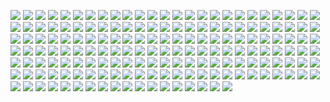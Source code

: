 <a id="pg-0"></a>
![](./jc%20bike%20master%20plan-0.png)
<a id="pg-1"></a>
![](./jc%20bike%20master%20plan-1.png)
<a id="pg-2"></a>
![](./jc%20bike%20master%20plan-2.png)
<a id="pg-3"></a>
![](./jc%20bike%20master%20plan-3.png)
<a id="pg-4"></a>
![](./jc%20bike%20master%20plan-4.png)
<a id="pg-5"></a>
![](./jc%20bike%20master%20plan-5.png)
<a id="pg-6"></a>
![](./jc%20bike%20master%20plan-6.png)
<a id="pg-7"></a>
![](./jc%20bike%20master%20plan-7.png)
<a id="pg-8"></a>
![](./jc%20bike%20master%20plan-8.png)
<a id="pg-9"></a>
![](./jc%20bike%20master%20plan-9.png)
<a id="pg-10"></a>
![](./jc%20bike%20master%20plan-10.png)
<a id="pg-11"></a>
![](./jc%20bike%20master%20plan-11.png)
<a id="pg-12"></a>
![](./jc%20bike%20master%20plan-12.png)
<a id="pg-13"></a>
![](./jc%20bike%20master%20plan-13.png)
<a id="pg-14"></a>
![](./jc%20bike%20master%20plan-14.png)
<a id="pg-15"></a>
![](./jc%20bike%20master%20plan-15.png)
<a id="pg-16"></a>
![](./jc%20bike%20master%20plan-16.png)
<a id="pg-17"></a>
![](./jc%20bike%20master%20plan-17.png)
<a id="pg-18"></a>
![](./jc%20bike%20master%20plan-18.png)
<a id="pg-19"></a>
![](./jc%20bike%20master%20plan-19.png)
<a id="pg-20"></a>
![](./jc%20bike%20master%20plan-20.png)
<a id="pg-21"></a>
![](./jc%20bike%20master%20plan-21.png)
<a id="pg-22"></a>
![](./jc%20bike%20master%20plan-22.png)
<a id="pg-23"></a>
![](./jc%20bike%20master%20plan-23.png)
<a id="pg-24"></a>
![](./jc%20bike%20master%20plan-24.png)
<a id="pg-25"></a>
![](./jc%20bike%20master%20plan-25.png)
<a id="pg-26"></a>
![](./jc%20bike%20master%20plan-26.png)
<a id="pg-27"></a>
![](./jc%20bike%20master%20plan-27.png)
<a id="pg-28"></a>
![](./jc%20bike%20master%20plan-28.png)
<a id="pg-29"></a>
![](./jc%20bike%20master%20plan-29.png)
<a id="pg-30"></a>
![](./jc%20bike%20master%20plan-30.png)
<a id="pg-31"></a>
![](./jc%20bike%20master%20plan-31.png)
<a id="pg-32"></a>
![](./jc%20bike%20master%20plan-32.png)
<a id="pg-33"></a>
![](./jc%20bike%20master%20plan-33.png)
<a id="pg-34"></a>
![](./jc%20bike%20master%20plan-34.png)
<a id="pg-35"></a>
![](./jc%20bike%20master%20plan-35.png)
<a id="pg-36"></a>
![](./jc%20bike%20master%20plan-36.png)
<a id="pg-37"></a>
![](./jc%20bike%20master%20plan-37.png)
<a id="pg-38"></a>
![](./jc%20bike%20master%20plan-38.png)
<a id="pg-39"></a>
![](./jc%20bike%20master%20plan-39.png)
<a id="pg-40"></a>
![](./jc%20bike%20master%20plan-40.png)
<a id="pg-41"></a>
![](./jc%20bike%20master%20plan-41.png)
<a id="pg-42"></a>
![](./jc%20bike%20master%20plan-42.png)
<a id="pg-43"></a>
![](./jc%20bike%20master%20plan-43.png)
<a id="pg-44"></a>
![](./jc%20bike%20master%20plan-44.png)
<a id="pg-45"></a>
![](./jc%20bike%20master%20plan-45.png)
<a id="pg-46"></a>
![](./jc%20bike%20master%20plan-46.png)
<a id="pg-47"></a>
![](./jc%20bike%20master%20plan-47.png)
<a id="pg-48"></a>
![](./jc%20bike%20master%20plan-48.png)
<a id="pg-49"></a>
![](./jc%20bike%20master%20plan-49.png)
<a id="pg-50"></a>
![](./jc%20bike%20master%20plan-50.png)
<a id="pg-51"></a>
![](./jc%20bike%20master%20plan-51.png)
<a id="pg-52"></a>
![](./jc%20bike%20master%20plan-52.png)
<a id="pg-53"></a>
![](./jc%20bike%20master%20plan-53.png)
<a id="pg-54"></a>
![](./jc%20bike%20master%20plan-54.png)
<a id="pg-55"></a>
![](./jc%20bike%20master%20plan-55.png)
<a id="pg-56"></a>
![](./jc%20bike%20master%20plan-56.png)
<a id="pg-57"></a>
![](./jc%20bike%20master%20plan-57.png)
<a id="pg-58"></a>
![](./jc%20bike%20master%20plan-58.png)
<a id="pg-59"></a>
![](./jc%20bike%20master%20plan-59.png)
<a id="pg-60"></a>
![](./jc%20bike%20master%20plan-60.png)
<a id="pg-61"></a>
![](./jc%20bike%20master%20plan-61.png)
<a id="pg-62"></a>
![](./jc%20bike%20master%20plan-62.png)
<a id="pg-63"></a>
![](./jc%20bike%20master%20plan-63.png)
<a id="pg-64"></a>
![](./jc%20bike%20master%20plan-64.png)
<a id="pg-65"></a>
![](./jc%20bike%20master%20plan-65.png)
<a id="pg-66"></a>
![](./jc%20bike%20master%20plan-66.png)
<a id="pg-67"></a>
![](./jc%20bike%20master%20plan-67.png)
<a id="pg-68"></a>
![](./jc%20bike%20master%20plan-68.png)
<a id="pg-69"></a>
![](./jc%20bike%20master%20plan-69.png)
<a id="pg-70"></a>
![](./jc%20bike%20master%20plan-70.png)
<a id="pg-71"></a>
![](./jc%20bike%20master%20plan-71.png)
<a id="pg-72"></a>
![](./jc%20bike%20master%20plan-72.png)
<a id="pg-73"></a>
![](./jc%20bike%20master%20plan-73.png)
<a id="pg-74"></a>
![](./jc%20bike%20master%20plan-74.png)
<a id="pg-75"></a>
![](./jc%20bike%20master%20plan-75.png)
<a id="pg-76"></a>
![](./jc%20bike%20master%20plan-76.png)
<a id="pg-77"></a>
![](./jc%20bike%20master%20plan-77.png)
<a id="pg-78"></a>
![](./jc%20bike%20master%20plan-78.png)
<a id="pg-79"></a>
![](./jc%20bike%20master%20plan-79.png)
<a id="pg-80"></a>
![](./jc%20bike%20master%20plan-80.png)
<a id="pg-81"></a>
![](./jc%20bike%20master%20plan-81.png)
<a id="pg-82"></a>
![](./jc%20bike%20master%20plan-82.png)
<a id="pg-83"></a>
![](./jc%20bike%20master%20plan-83.png)
<a id="pg-84"></a>
![](./jc%20bike%20master%20plan-84.png)
<a id="pg-85"></a>
![](./jc%20bike%20master%20plan-85.png)
<a id="pg-86"></a>
![](./jc%20bike%20master%20plan-86.png)
<a id="pg-87"></a>
![](./jc%20bike%20master%20plan-87.png)
<a id="pg-88"></a>
![](./jc%20bike%20master%20plan-88.png)
<a id="pg-89"></a>
![](./jc%20bike%20master%20plan-89.png)
<a id="pg-90"></a>
![](./jc%20bike%20master%20plan-90.png)
<a id="pg-91"></a>
![](./jc%20bike%20master%20plan-91.png)
<a id="pg-92"></a>
![](./jc%20bike%20master%20plan-92.png)
<a id="pg-93"></a>
![](./jc%20bike%20master%20plan-93.png)
<a id="pg-94"></a>
![](./jc%20bike%20master%20plan-94.png)
<a id="pg-95"></a>
![](./jc%20bike%20master%20plan-95.png)
<a id="pg-96"></a>
![](./jc%20bike%20master%20plan-96.png)
<a id="pg-97"></a>
![](./jc%20bike%20master%20plan-97.png)
<a id="pg-98"></a>
![](./jc%20bike%20master%20plan-98.png)
<a id="pg-99"></a>
![](./jc%20bike%20master%20plan-99.png)
<a id="pg-100"></a>
![](./jc%20bike%20master%20plan-100.png)
<a id="pg-101"></a>
![](./jc%20bike%20master%20plan-101.png)
<a id="pg-102"></a>
![](./jc%20bike%20master%20plan-102.png)
<a id="pg-103"></a>
![](./jc%20bike%20master%20plan-103.png)
<a id="pg-104"></a>
![](./jc%20bike%20master%20plan-104.png)
<a id="pg-105"></a>
![](./jc%20bike%20master%20plan-105.png)
<a id="pg-106"></a>
![](./jc%20bike%20master%20plan-106.png)
<a id="pg-107"></a>
![](./jc%20bike%20master%20plan-107.png)
<a id="pg-108"></a>
![](./jc%20bike%20master%20plan-108.png)
<a id="pg-109"></a>
![](./jc%20bike%20master%20plan-109.png)
<a id="pg-110"></a>
![](./jc%20bike%20master%20plan-110.png)
<a id="pg-111"></a>
![](./jc%20bike%20master%20plan-111.png)
<a id="pg-112"></a>
![](./jc%20bike%20master%20plan-112.png)
<a id="pg-113"></a>
![](./jc%20bike%20master%20plan-113.png)
<a id="pg-114"></a>
![](./jc%20bike%20master%20plan-114.png)
<a id="pg-115"></a>
![](./jc%20bike%20master%20plan-115.png)
<a id="pg-116"></a>
![](./jc%20bike%20master%20plan-116.png)
<a id="pg-117"></a>
![](./jc%20bike%20master%20plan-117.png)
<a id="pg-118"></a>
![](./jc%20bike%20master%20plan-118.png)
<a id="pg-119"></a>
![](./jc%20bike%20master%20plan-119.png)
<a id="pg-120"></a>
![](./jc%20bike%20master%20plan-120.png)
<a id="pg-121"></a>
![](./jc%20bike%20master%20plan-121.png)
<a id="pg-122"></a>
![](./jc%20bike%20master%20plan-122.png)
<a id="pg-123"></a>
![](./jc%20bike%20master%20plan-123.png)
<a id="pg-124"></a>
![](./jc%20bike%20master%20plan-124.png)
<a id="pg-125"></a>
![](./jc%20bike%20master%20plan-125.png)
<a id="pg-126"></a>
![](./jc%20bike%20master%20plan-126.png)
<a id="pg-127"></a>
![](./jc%20bike%20master%20plan-127.png)
<a id="pg-128"></a>
![](./jc%20bike%20master%20plan-128.png)
<a id="pg-129"></a>
![](./jc%20bike%20master%20plan-129.png)
<a id="pg-130"></a>
![](./jc%20bike%20master%20plan-130.png)
<a id="pg-131"></a>
![](./jc%20bike%20master%20plan-131.png)
<a id="pg-132"></a>
![](./jc%20bike%20master%20plan-132.png)
<a id="pg-133"></a>
![](./jc%20bike%20master%20plan-133.png)
<a id="pg-134"></a>
![](./jc%20bike%20master%20plan-134.png)
<a id="pg-135"></a>
![](./jc%20bike%20master%20plan-135.png)
<a id="pg-136"></a>
![](./jc%20bike%20master%20plan-136.png)
<a id="pg-137"></a>
![](./jc%20bike%20master%20plan-137.png)
<a id="pg-138"></a>
![](./jc%20bike%20master%20plan-138.png)
<a id="pg-139"></a>
![](./jc%20bike%20master%20plan-139.png)
<a id="pg-140"></a>
![](./jc%20bike%20master%20plan-140.png)
<a id="pg-141"></a>
![](./jc%20bike%20master%20plan-141.png)
<a id="pg-142"></a>
![](./jc%20bike%20master%20plan-142.png)
<a id="pg-143"></a>
![](./jc%20bike%20master%20plan-143.png)
<a id="pg-144"></a>
![](./jc%20bike%20master%20plan-144.png)
<a id="pg-145"></a>
![](./jc%20bike%20master%20plan-145.png)
<a id="pg-146"></a>
![](./jc%20bike%20master%20plan-146.png)
<a id="pg-147"></a>
![](./jc%20bike%20master%20plan-147.png)
<a id="pg-148"></a>
![](./jc%20bike%20master%20plan-148.png)
<a id="pg-149"></a>
![](./jc%20bike%20master%20plan-149.png)
<a id="pg-150"></a>
![](./jc%20bike%20master%20plan-150.png)
<a id="pg-151"></a>
![](./jc%20bike%20master%20plan-151.png)
<a id="pg-152"></a>
![](./jc%20bike%20master%20plan-152.png)
<a id="pg-153"></a>
![](./jc%20bike%20master%20plan-153.png)
<a id="pg-154"></a>
![](./jc%20bike%20master%20plan-154.png)
<a id="pg-155"></a>
![](./jc%20bike%20master%20plan-155.png)
<a id="pg-156"></a>
![](./jc%20bike%20master%20plan-156.png)
<a id="pg-157"></a>
![](./jc%20bike%20master%20plan-157.png)
<a id="pg-158"></a>
![](./jc%20bike%20master%20plan-158.png)
<a id="pg-159"></a>
![](./jc%20bike%20master%20plan-159.png)
<a id="pg-160"></a>
![](./jc%20bike%20master%20plan-160.png)
<a id="pg-161"></a>
![](./jc%20bike%20master%20plan-161.png)
<a id="pg-162"></a>
![](./jc%20bike%20master%20plan-162.png)
<a id="pg-163"></a>
![](./jc%20bike%20master%20plan-163.png)
<a id="pg-164"></a>
![](./jc%20bike%20master%20plan-164.png)
<a id="pg-165"></a>
![](./jc%20bike%20master%20plan-165.png)
<a id="pg-166"></a>
![](./jc%20bike%20master%20plan-166.png)
<a id="pg-167"></a>
![](./jc%20bike%20master%20plan-167.png)
